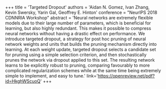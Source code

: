 +++
    title = 'Targeted Dropout'
    authors = 'Aidan N. Gomez, Ivan Zhang, Kevin Swersky, Yarin Gal, Geoffrey E. Hinton'
    conference = "NeurIPS 2018 CDNNRIA Workshop"
    abstract = 'Neural networks are extremely flexible models due to their large number of parameters, which is beneficial for learning, but also highly redundant. This makes it possible to compress neural networks without having a drastic effect on performance. We introduce targeted dropout, a strategy for post hoc pruning of neural network weights and units that builds the pruning mechanism directly into learning. At each weight update, targeted dropout selects a candidate set for pruning using a simple selection criterion, and then stochastically prunes the network via dropout applied to this set. The resulting network learns to be explicitly robust to pruning, comparing favourably to more complicated regularization schemes while at the same time being extremely simple to implement, and easy to tune.'
    link='https://openreview.net/pdf?id=HkghWScuoQ'
+++

